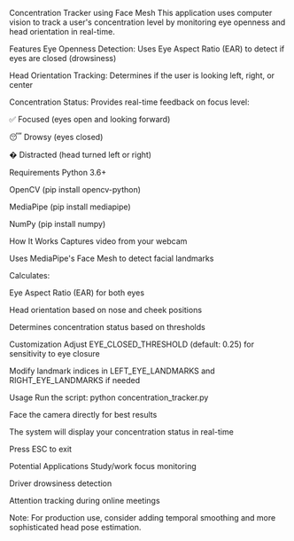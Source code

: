 Concentration Tracker using Face Mesh
This application uses computer vision to track a user's concentration level by monitoring eye openness and head orientation in real-time.

Features
Eye Openness Detection: Uses Eye Aspect Ratio (EAR) to detect if eyes are closed (drowsiness)

Head Orientation Tracking: Determines if the user is looking left, right, or center

Concentration Status: Provides real-time feedback on focus level:

✅ Focused (eyes open and looking forward)

😴 Drowsy (eyes closed)

� Distracted (head turned left or right)

Requirements
Python 3.6+

OpenCV (pip install opencv-python)

MediaPipe (pip install mediapipe)

NumPy (pip install numpy)

How It Works
Captures video from your webcam

Uses MediaPipe's Face Mesh to detect facial landmarks

Calculates:

Eye Aspect Ratio (EAR) for both eyes

Head orientation based on nose and cheek positions

Determines concentration status based on thresholds

Customization
Adjust EYE_CLOSED_THRESHOLD (default: 0.25) for sensitivity to eye closure

Modify landmark indices in LEFT_EYE_LANDMARKS and RIGHT_EYE_LANDMARKS if needed

Usage
Run the script: python concentration_tracker.py

Face the camera directly for best results

The system will display your concentration status in real-time

Press ESC to exit

Potential Applications
Study/work focus monitoring

Driver drowsiness detection

Attention tracking during online meetings

Note: For production use, consider adding temporal smoothing and more sophisticated head pose estimation.
